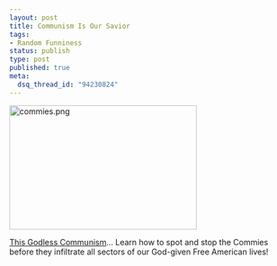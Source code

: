 ```yaml
--- 
layout: post
title: Communism Is Our Savior
tags: 
- Random Funniness
status: publish
type: post
published: true
meta: 
  dsq_thread_id: "94230824"
---
```

<img alt="commies.png" src="http://www.brethorsting.com/mt3/archives/images/commies.png" width="333" height="221" />

  <a href="http://www.authentichistory.com/images/1960s/treasure_chest/godless_communism.html">This Godless Communism</a>... Learn how to spot and stop the Commies before they infiltrate all sectors of our God-given Free American lives!
